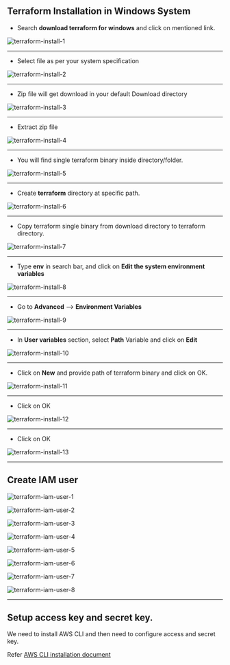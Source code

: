 ## Terraform Installation in Windows System

- Search **download terraform for windows** and click on mentioned link.

![terraform-install-1](/images/terraform-install-1.PNG)

-----

- Select file as per your system specification

![terraform-install-2](/images/terraform-install-2.PNG)

-----

- Zip file will get download in your default Download directory

![terraform-install-3](/images/terraform-install-3.PNG)

-----

- Extract zip file

![terraform-install-4](/images/terraform-install-4.PNG)

-----

- You will find single terraform binary inside directory/folder.

![terraform-install-5](/images/terraform-install-5.PNG)

-----

- Create **terraform** directory at specific path.

![terraform-install-6](/images/terraform-install-6.PNG)

-----

- Copy terraform single binary from download directory to terraform directory.

![terraform-install-7](/images/terraform-install-7.PNG)

-----

- Type **env** in search bar, and click on **Edit the system environment variables**

![terraform-install-8](/images/terraform-install-8.PNG)

-----

- Go to **Advanced** --> **Environment Variables**

![terraform-install-9](/images/terraform-install-9.PNG)

-----

- In **User variables** section, select **Path** Variable and click on **Edit**

![terraform-install-10](/images/terraform-install-10.PNG)

-----

- Click on **New** and provide path of terraform binary and click on OK.

![terraform-install-11](/images/terraform-install-11.PNG)

-----

- Click on OK

![terraform-install-12](/images/terraform-install-12.PNG)

-----

- Click on OK

![terraform-install-13](/images/terraform-install-13.PNG)

-----

## Create IAM user

![terraform-iam-user-1](/images/terraform-iam-user-1.png)

![terraform-iam-user-2](/images/terraform-iam-user-2.png)

![terraform-iam-user-3](/images/terraform-iam-user-3.png)

![terraform-iam-user-4](/images/terraform-iam-user-4.png)

![terraform-iam-user-5](/images/terraform-iam-user-5.png)

![terraform-iam-user-6](/images/terraform-iam-user-6.png)

![terraform-iam-user-7](/images/terraform-iam-user-7.png)

![terraform-iam-user-8](/images/terraform-iam-user-8.png)

-----

## Setup access key and secret key.

We need to install AWS CLI and then need to configure access and secret key.

Refer [AWS CLI installation document](/PrepareSystem/install-aws-cli.md)